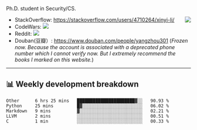Ph.D. student in Security/CS.

<img align="right" src="https://github-readme-stats.vercel.app/api?username=li-xin-yi&count_private=true&show_icons=true&hide_title=true&theme=tokyonight" />

- StackOverflow: https://stackoverflow.com/users/4710264/xinyi-li/
- CodeWars: [![](https://www.codewars.com/users/xy-li/badges/micro)](https://www.codewars.com/users/xy-li/)
- Reddit: [![](https://img.shields.io/reddit/user-karma/combined/xy-li?style=social)](https://www.reddit.com/user/xy-li/)
- Douban(豆瓣）: https://www.douban.com/people/yangzhou301  (*Frozen now. Because the account is associated with a deprecated phone number which I cannot verify now. But I extremely recommend the books I marked on this website.*)

---

## 📊 Weekly development breakdown

<!--START_SECTION:waka-->
```text
Other      6 hrs 25 mins   ██████████████████████▓░░   90.93 % 
Python     25 mins         █▓░░░░░░░░░░░░░░░░░░░░░░░   06.02 % 
Markdown   9 mins          ▓░░░░░░░░░░░░░░░░░░░░░░░░   02.21 % 
LLVM       2 mins          ░░░░░░░░░░░░░░░░░░░░░░░░░   00.51 % 
C          1 min           ░░░░░░░░░░░░░░░░░░░░░░░░░   00.33 % 
```
<!--END_SECTION:waka-->

